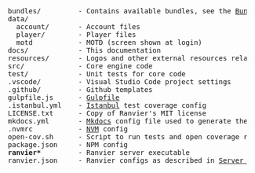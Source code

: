 
<pre>
  bundles/         - Contains available bundles, see the <a href="/extending/bundles/">Bundles</a> section
  data/
    account/       - Account files
    player/        - Player files
    motd           - MOTD (screen shown at login)
  docs/            - This documentation
  resources/       - Logos and other external resources related to the Ranvier project but not the MUD itself
  src/             - Core engine code
  test/            - Unit tests for core code
  .vscode/         - Visual Studio Code project settings
  .github/         - Github templates
  gulpfile.js      - <a href="http://gulpjs.com/">Gulpfile</a>
  .istanbul.yml    - <a href="https://istanbul.js.org/">Istanbul</a> test coverage config
  LICENSE.txt      - Copy of Ranvier's MIT license
  mkdocs.yml       - <a href="http://www.mkdocs.org/">Mkdocs</a> config file used to generate these docs
  .nvmrc           - <a href="https://github.com/creationix/nvm">NVM</a> config
  open-cov.sh      - Script to run tests and open coverage report
  package.json     - NPM config
  <strong>ranvier*</strong>         - Ranvier server executable
  ranvier.json     - Ranvier configs as described in <a href="/server_config/">Server Config</a>
</pre>
